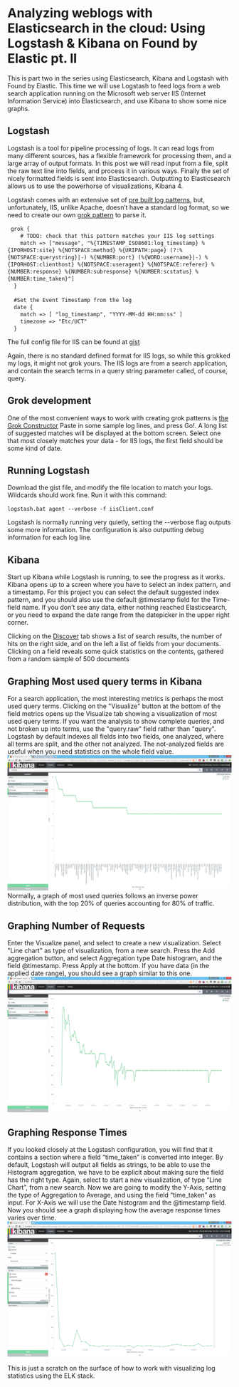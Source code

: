 # Analyzing weblogs with Elasticsearch in the cloud: Using Logstash & Kibana on Found by Elastic pt. II
 
This is part two in the series using Elasticsearch, Kibana and Logstash with Found by Elastic. This time we will use Logstash to feed logs from a web search application running on the Microsoft web server IIS (Internet Information Service)  into Elasticsearch, and use Kibana to show some nice graphs. 

## Logstash
Logstash is a tool for pipeline processing of logs. It can read logs from many different sources, has a flexible framework for processing them, and a large array of output formats. In this post we will read input from a file, split the raw text line into fields, and process it in various ways. Finally the set of nicely formatted fields is sent into Elasticsearch. Outputting to Elasticsearch allows us to use the powerhorse of visualizations, Kibana 4. 

Logstash comes with an extensive set of [pre built log patterns](https://github.com/logstash-plugins/logstash-patterns-core/tree/master/patterns), but, unfortunately, IIS, unlike Apache, doesn’t have a standard log format, so we need to create our own [grok pattern](http://www.elastic.co/guide/en/logstash/current/plugins-filters-grok.html#_grok_basics) to parse it. 

````
 grok {
    # TODO: check that this pattern matches your IIS log settings
    match => ["message", "%{TIMESTAMP_ISO8601:log_timestamp} %{IPORHOST:site} %{NOTSPACE:method} %{URIPATH:page} (?:%{NOTSPACE:querystring}|-) %{NUMBER:port} (%{WORD:username}|-) %{IPORHOST:clienthost} %{NOTSPACE:useragent} %{NOTSPACE:referer} %{NUMBER:response} %{NUMBER:subresponse} %{NUMBER:scstatus} %{NUMBER:time_taken}"]
  }
 
  #Set the Event Timestamp from the log
  date {
    match => [ "log_timestamp", "YYYY-MM-dd HH:mm:ss" ]
    timezone => "Etc/UCT"
  }
  ````

The full config file for IIS can be found at [gist](https://gist.github.com/babadofar/5fbea416c6a07ca209bf)

Again, there is no standard defined format for IIS logs, so while this grokked my logs, it might not grok yours.  The IIS logs are from a search application, and contain the search terms in a query string parameter called, of course, query. 

## Grok development
One of the most convenient ways to work with creating grok patterns is [the Grok Constructor](http://grokconstructor.appspot.com/do/construction)   Paste in some sample log lines, and press Go!. A long list of suggested matches will be displayed at the bottom screen. Select one that most closely matches your data - for IIS logs, the first field should be some kind of date. 



## Running Logstash
Download the gist file, and modify the file location to match your logs. Wildcards should work fine.  Run it with this command: 

````
logstash.bat agent --verbose -f iisClient.conf
````

Logstash is normally running very quietly, setting the --verbose flag outputs some more information. The configuration is also outputting debug information for each log line.


## Kibana
Start up Kibana while Logstash is running, to see the progress as it works.
Kibana opens up to a screen where you have to select an index pattern, and a timestamp. For this project you can select the default suggested index pattern, and you should also use the default @timestamp field for the Time-field name.
If you don’t see any data, either nothing reached Elasticsearch, or you need to expand the date range from the datepicker in the upper right corner.   

Clicking on the [Discover](http://www.elastic.co/guide/en/kibana/current/discover.html) tab shows a list of search results, the number of hits on the right side, and on the left a list of fields from your documents. Clicking on a field reveals some quick statistics on the contents, gathered from a random sample of 500 documents

## Graphing Most used query terms in Kibana
For a search application, the most interesting metrics is perhaps the most used query terms. 
Clicking on the "Visualize" button at the bottom of the field metrics opens up the Visualize tab showing a visualization of most used query terms. If you want the analysis to show complete queries, and not broken up into terms, use the "query.raw" field rather than "query". Logstash by default indexes all fields into two fields, one analyzed, where all terms are split, and the other not analyzed. The not-analyzed fields are useful when you need statistics on the whole field value.
![Most used queries](https://raw.githubusercontent.com/babadofar/MyOwnRepo/master/images/mostUsedQueries.png)
Normally, a graph of most used queries follows an inverse power distribution, with the top 20% of queries accounting for 80% of traffic. 


## Graphing Number of Requests
Enter the Visualize panel, and select to create a new visualization. Select "Line chart" as type of visualization, from a new search. Press the Add aggregation button, and select Aggregation type Date histogram, and the field @timestamp. Press Apply at the bottom. If you have data (in the applied date range), you should see a graph similar to this one. 
![Requests pr second](https://raw.githubusercontent.com/babadofar/MyOwnRepo/master/images/requestsPrSecond.png)


## Graphing Response Times
If you looked closely at the Logstash configuration, you will find that it  contains a section where a field “time_taken” is converted into integer. By default, Logstash will output all fields as strings, to be able to use the Histogram aggregation, we have to be explicit about making sure the field has the right type. 
Again, select to start a new visualization, of type “Line Chart”, from a new search. Now we are going to modify the Y-Axis, setting the type of Aggregation to Average, and using the field “time_taken” as input. For X-Axis we will use the Date histogram and the @timestamp field. Now you should see a graph displaying how the average response times varies over time.
![Average Response Time](https://raw.githubusercontent.com/babadofar/MyOwnRepo/master/images/AverageResponseTimes.png)


This is just a scratch on the surface of how to work with visualizing log statistics using the ELK stack. 
